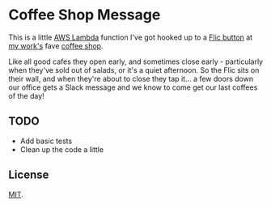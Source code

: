 # Coffee Shop Message

This is a little [AWS Lambda](https://aws.amazon.com/lambda/) function I've got hooked up to a [Flic button](https://flic.io) at [my work's](https://www.chromatix.com.au/) fave [coffee shop](https://www.instagram.com/tgfcollective/).

Like all good cafes they open early, and sometimes close early - particularly when they've sold out of salads, or it's a quiet afternoon. So the Flic sits on their wall, and when they're about to close they tap it... a few doors down our office gets a Slack message and we know to come get our last coffees of the day!

## TODO

* Add basic tests
* Clean up the code a little

## License

[MIT](LICENSE).
